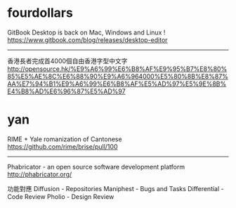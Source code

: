 


# fourdollars

GitBook Desktop is back on Mac, Windows and Linux !
<https://www.gitbook.com/blog/releases/desktop-editor>  

--------

香港長者完成首4000個自由香港字型中文字
<http://opensource.hk/%E9%A6%99%E6%B8%AF%E9%95%B7%E8%80%85%E5%AE%8C%E6%88%90%E9%A6%964000%E5%80%8B%E8%87%AA%E7%94%B1%E9%A6%99%E6%B8%AF%E5%AD%97%E5%9E%8B%E4%B8%AD%E6%96%87%E5%AD%97>  

# yan

RIME + Yale romanization of Cantonese
<https://github.com/rime/brise/pull/100>  

--------

Phabricator - an open source software development platform
<http://phabricator.org/>  

功能對應
Diffusion - Repositories
Maniphest - Bugs and Tasks
Differential - Code Review
Pholio - Design Review